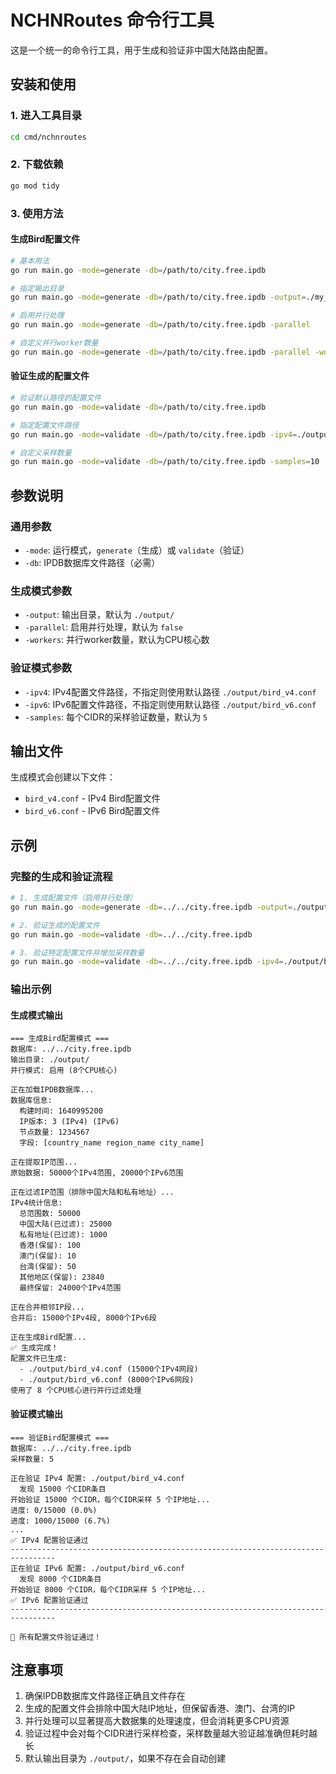 # NCHNRoutes 命令行工具

这是一个统一的命令行工具，用于生成和验证非中国大陆路由配置。

## 安装和使用

### 1. 进入工具目录

```bash
cd cmd/nchnroutes
```

### 2. 下载依赖

```bash
go mod tidy
```

### 3. 使用方法

#### 生成Bird配置文件

```bash
# 基本用法
go run main.go -mode=generate -db=/path/to/city.free.ipdb

# 指定输出目录
go run main.go -mode=generate -db=/path/to/city.free.ipdb -output=./my_output/

# 启用并行处理
go run main.go -mode=generate -db=/path/to/city.free.ipdb -parallel

# 自定义并行worker数量
go run main.go -mode=generate -db=/path/to/city.free.ipdb -parallel -workers=8
```

#### 验证生成的配置文件

```bash
# 验证默认路径的配置文件
go run main.go -mode=validate -db=/path/to/city.free.ipdb

# 指定配置文件路径
go run main.go -mode=validate -db=/path/to/city.free.ipdb -ipv4=./output/bird_v4.conf -ipv6=./output/bird_v6.conf

# 自定义采样数量
go run main.go -mode=validate -db=/path/to/city.free.ipdb -samples=10
```

## 参数说明

### 通用参数

- `-mode`: 运行模式，`generate`（生成）或 `validate`（验证）
- `-db`: IPDB数据库文件路径（必需）

### 生成模式参数

- `-output`: 输出目录，默认为 `./output/`
- `-parallel`: 启用并行处理，默认为 `false`
- `-workers`: 并行worker数量，默认为CPU核心数

### 验证模式参数

- `-ipv4`: IPv4配置文件路径，不指定则使用默认路径 `./output/bird_v4.conf`
- `-ipv6`: IPv6配置文件路径，不指定则使用默认路径 `./output/bird_v6.conf`
- `-samples`: 每个CIDR的采样验证数量，默认为 `5`

## 输出文件

生成模式会创建以下文件：

- `bird_v4.conf` - IPv4 Bird配置文件
- `bird_v6.conf` - IPv6 Bird配置文件

## 示例

### 完整的生成和验证流程

```bash
# 1. 生成配置文件（启用并行处理）
go run main.go -mode=generate -db=../../city.free.ipdb -output=./output/ -parallel

# 2. 验证生成的配置文件
go run main.go -mode=validate -db=../../city.free.ipdb

# 3. 验证特定配置文件并增加采样数量
go run main.go -mode=validate -db=../../city.free.ipdb -ipv4=./output/bird_v4.conf -samples=10
```

### 输出示例

#### 生成模式输出

```
=== 生成Bird配置模式 ===
数据库: ../../city.free.ipdb
输出目录: ./output/
并行模式: 启用 (8个CPU核心)

正在加载IPDB数据库...
数据库信息:
  构建时间: 1640995200
  IP版本: 3 (IPv4) (IPv6)
  节点数量: 1234567
  字段: [country_name region_name city_name]

正在提取IP范围...
原始数据: 50000个IPv4范围, 20000个IPv6范围

正在过滤IP范围（排除中国大陆和私有地址）...
IPv4统计信息:
  总范围数: 50000
  中国大陆(已过滤): 25000
  私有地址(已过滤): 1000
  香港(保留): 100
  澳门(保留): 10
  台湾(保留): 50
  其他地区(保留): 23840
  最终保留: 24000个IPv4范围

正在合并相邻IP段...
合并后: 15000个IPv4段, 8000个IPv6段

正在生成Bird配置...
✅ 生成完成！
配置文件已生成:
  - ./output/bird_v4.conf (15000个IPv4网段)
  - ./output/bird_v6.conf (8000个IPv6网段)
使用了 8 个CPU核心进行并行过滤处理
```

#### 验证模式输出

```
=== 验证Bird配置模式 ===
数据库: ../../city.free.ipdb
采样数量: 5

正在验证 IPv4 配置: ./output/bird_v4.conf
  发现 15000 个CIDR条目
开始验证 15000 个CIDR，每个CIDR采样 5 个IP地址...
进度: 0/15000 (0.0%)
进度: 1000/15000 (6.7%)
...
✅ IPv4 配置验证通过
--------------------------------------------------------------------------------
正在验证 IPv6 配置: ./output/bird_v6.conf
  发现 8000 个CIDR条目
开始验证 8000 个CIDR，每个CIDR采样 5 个IP地址...
✅ IPv6 配置验证通过
--------------------------------------------------------------------------------

🎉 所有配置文件验证通过！
```

## 注意事项

1. 确保IPDB数据库文件路径正确且文件存在
2. 生成的配置文件会排除中国大陆IP地址，但保留香港、澳门、台湾的IP
3. 并行处理可以显著提高大数据集的处理速度，但会消耗更多CPU资源
4. 验证过程中会对每个CIDR进行采样检查，采样数量越大验证越准确但耗时越长
5. 默认输出目录为 `./output/`，如果不存在会自动创建 